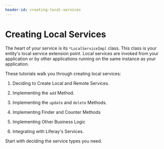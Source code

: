 ```yaml
---
header-id: creating-local-services
---
```


# Creating Local Services

The heart of your service is its `*LocalServiceImpl` class. This class is your
entity's local service extension point. Local services are invoked from your
application or by other applications running on the same instance as your
application. 

These tutorials walk you through creating local services:

1.  Deciding to Create Local and Remote Services.

2.  Implementing the `add` Method.

3.  Implementing the `update` and `delete` Methods.

4.  Implementing Finder and Counter Methods

5.  Implementing Other Business Logic

6.  Integrating with Liferay's Services.

Start with deciding the service types you need. 
